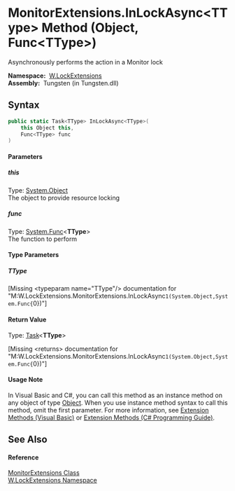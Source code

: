 MonitorExtensions.InLockAsync&lt;TType> Method (Object, Func&lt;TType>)
=======================================================================
   Asynchronously performs the action in a Monitor lock

  **Namespace:**  [W.LockExtensions][1]  
  **Assembly:**  Tungsten (in Tungsten.dll)

Syntax
------

```csharp
public static Task<TType> InLockAsync<TType>(
	this Object this,
	Func<TType> func
)

```

#### Parameters

##### *this*
Type: [System.Object][2]  
The object to provide resource locking

##### *func*
Type: [System.Func][3]&lt;**TType**>  
The function to perform

#### Type Parameters

##### *TType*

[Missing &lt;typeparam name="TType"/> documentation for "M:W.LockExtensions.MonitorExtensions.InLockAsync``1(System.Object,System.Func{``0})"]


#### Return Value
Type: [Task][4]&lt;**TType**>  

[Missing &lt;returns> documentation for "M:W.LockExtensions.MonitorExtensions.InLockAsync``1(System.Object,System.Func{``0})"]

#### Usage Note
In Visual Basic and C#, you can call this method as an instance method on any object of type [Object][2]. When you use instance method syntax to call this method, omit the first parameter. For more information, see [Extension Methods (Visual Basic)][5] or [Extension Methods (C# Programming Guide)][6].

See Also
--------

#### Reference
[MonitorExtensions Class][7]  
[W.LockExtensions Namespace][1]  

[1]: ../README.md
[2]: http://msdn.microsoft.com/en-us/library/e5kfa45b
[3]: http://msdn.microsoft.com/en-us/library/bb534960
[4]: http://msdn.microsoft.com/en-us/library/dd321424
[5]: http://msdn.microsoft.com/en-us/library/bb384936.aspx
[6]: http://msdn.microsoft.com/en-us/library/bb383977.aspx
[7]: README.md
